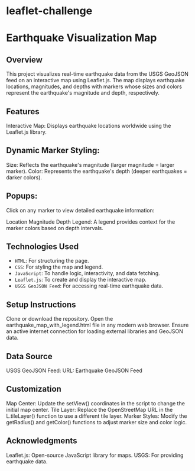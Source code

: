 # leaflet-challenge

# Earthquake Visualization Map

## Overview
This project visualizes real-time earthquake data from the USGS GeoJSON feed on an interactive map using Leaflet.js. The map displays earthquake locations, magnitudes, and depths with markers whose sizes and colors represent the earthquake's magnitude and depth, respectively.

## Features
Interactive Map:
Displays earthquake locations worldwide using the Leaflet.js library.

## Dynamic Marker Styling:

Size: Reflects the earthquake's magnitude (larger magnitude = larger marker).
Color: Represents the earthquake's depth (deeper earthquakes = darker colors).

## Popups:
Click on any marker to view detailed earthquake information:

Location
Magnitude
Depth
Legend:
A legend provides context for the marker colors based on depth intervals.

## Technologies Used
- `HTML`: For structuring the page.  
- `CSS`: For styling the map and legend.  
- `JavaScript`: To handle logic, interactivity, and data fetching.  
- `Leaflet.js`: To create and display the interactive map.  
- `USGS GeoJSON Feed`: For accessing real-time earthquake data.

## Setup Instructions
Clone or download the repository.
Open the earthquake_map_with_legend.html file in any modern web browser.
Ensure an active internet connection for loading external libraries and GeoJSON data.

## Data Source
USGS GeoJSON Feed:
URL: Earthquake GeoJSON Feed

## Customization
Map Center: Update the setView() coordinates in the script to change the initial map center.
Tile Layer: Replace the OpenStreetMap URL in the L.tileLayer() function to use a different tile layer.
Marker Styles: Modify the getRadius() and getColor() functions to adjust marker size and color logic.

## Acknowledgments
Leaflet.js: Open-source JavaScript library for maps.
USGS: For providing earthquake data.
